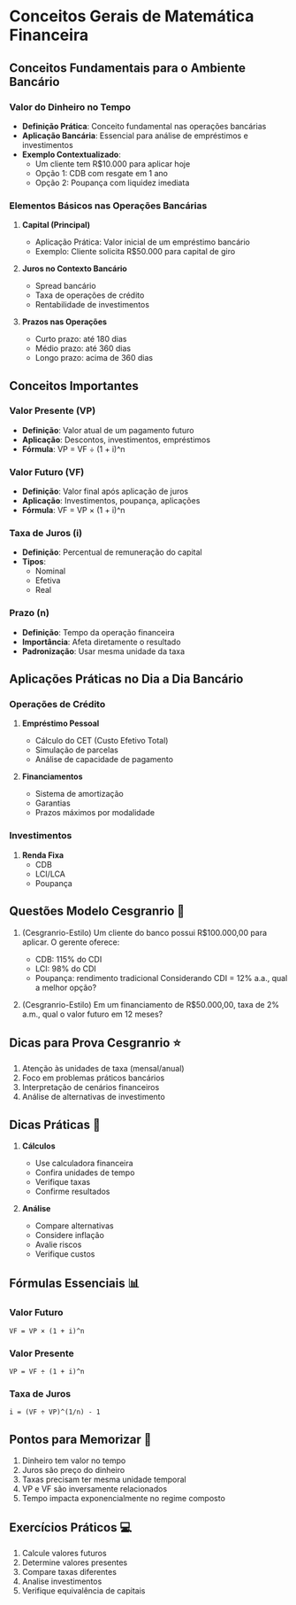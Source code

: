 # Conceitos Gerais de Matemática Financeira

## Conceitos Fundamentais para o Ambiente Bancário

### Valor do Dinheiro no Tempo
- **Definição Prática**: Conceito fundamental nas operações bancárias
- **Aplicação Bancária**: Essencial para análise de empréstimos e investimentos
- **Exemplo Contextualizado**:
  - Um cliente tem R$10.000 para aplicar hoje
  - Opção 1: CDB com resgate em 1 ano
  - Opção 2: Poupança com liquidez imediata

### Elementos Básicos nas Operações Bancárias
1. **Capital (Principal)**
   - Aplicação Prática: Valor inicial de um empréstimo bancário
   - Exemplo: Cliente solicita R$50.000 para capital de giro

2. **Juros no Contexto Bancário**
   - Spread bancário
   - Taxa de operações de crédito
   - Rentabilidade de investimentos

3. **Prazos nas Operações**
   - Curto prazo: até 180 dias
   - Médio prazo: até 360 dias
   - Longo prazo: acima de 360 dias

## Conceitos Importantes

### Valor Presente (VP)
- **Definição**: Valor atual de um pagamento futuro
- **Aplicação**: Descontos, investimentos, empréstimos
- **Fórmula**: VP = VF ÷ (1 + i)^n

### Valor Futuro (VF)
- **Definição**: Valor final após aplicação de juros
- **Aplicação**: Investimentos, poupança, aplicações
- **Fórmula**: VF = VP × (1 + i)^n

### Taxa de Juros (i)
- **Definição**: Percentual de remuneração do capital
- **Tipos**:
  - Nominal
  - Efetiva
  - Real

### Prazo (n)
- **Definição**: Tempo da operação financeira
- **Importância**: Afeta diretamente o resultado
- **Padronização**: Usar mesma unidade da taxa

## Aplicações Práticas no Dia a Dia Bancário

### Operações de Crédito
1. **Empréstimo Pessoal**
   - Cálculo do CET (Custo Efetivo Total)
   - Simulação de parcelas
   - Análise de capacidade de pagamento

2. **Financiamentos**
   - Sistema de amortização
   - Garantias
   - Prazos máximos por modalidade

### Investimentos
1. **Renda Fixa**
   - CDB
   - LCI/LCA
   - Poupança

## Questões Modelo Cesgranrio 📝

1. (Cesgranrio-Estilo) Um cliente do banco possui R$100.000,00 para aplicar. O gerente oferece:
   - CDB: 115% do CDI
   - LCI: 98% do CDI
   - Poupança: rendimento tradicional
   Considerando CDI = 12% a.a., qual a melhor opção?

2. (Cesgranrio-Estilo) Em um financiamento de R$50.000,00, taxa de 2% a.m., qual o valor futuro em 12 meses?

## Dicas para Prova Cesgranrio ⭐
1. Atenção às unidades de taxa (mensal/anual)
2. Foco em problemas práticos bancários
3. Interpretação de cenários financeiros
4. Análise de alternativas de investimento

## Dicas Práticas 🎯

1. **Cálculos**
   - Use calculadora financeira
   - Confira unidades de tempo
   - Verifique taxas
   - Confirme resultados

2. **Análise**
   - Compare alternativas
   - Considere inflação
   - Avalie riscos
   - Verifique custos

## Fórmulas Essenciais 📊

### Valor Futuro
```
VF = VP × (1 + i)^n
```

### Valor Presente
```
VP = VF ÷ (1 + i)^n
```

### Taxa de Juros
```
i = (VF ÷ VP)^(1/n) - 1
```

## Pontos para Memorizar 📌

1. Dinheiro tem valor no tempo
2. Juros são preço do dinheiro
3. Taxas precisam ter mesma unidade temporal
4. VP e VF são inversamente relacionados
5. Tempo impacta exponencialmente no regime composto

## Exercícios Práticos 💻

1. Calcule valores futuros
2. Determine valores presentes
3. Compare taxas diferentes
4. Analise investimentos
5. Verifique equivalência de capitais
